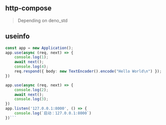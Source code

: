 ## http-compose

> Depending on deno_std

## useinfo

````typescript
const app = new Application();
app.use(async (req, next) => {
    console.log(1);
    await next();
    console.log(4);
    req.respond({ body: new TextEncoder().encode("Hello World\n") });
})

app.use(async (req, next) => {
    console.log(2);
    await next();
    console.log(3);
})
app.listen('127.0.0.1:8000', () => {
    console.log(`启动：127.0.0.1:8000`)
})```
````

